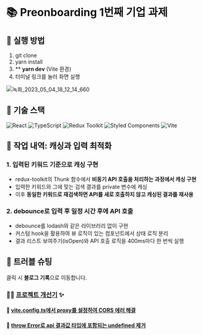 # 📚 Preonboarding 1번째 기업 과제

## 🧪 실행 방법

1. git clone
2. yarn install
3. ** **yarn dev** (Vite 환경)
4. 터미널 링크를 눌러 화면 실행

![녹화_2023_05_04_18_12_14_660](https://user-images.githubusercontent.com/68722179/236162184-44f942d1-2a37-449e-ba74-ca2d92e07b58.gif)


## 🧶 기술 스택
![React](https://img.shields.io/badge/react-%2320232a.svg?style=for-the-badge&logo=react&logoColor=%2361DAFB)
![TypeScript](https://img.shields.io/badge/typescript-%23007ACC.svg?style=for-the-badge&logo=typescript&logoColor=white)
![Redux Toolkit](https://img.shields.io/badge/Redux--Toolkit-%23593d88.svg?style=for-the-badge&logo=redux&logoColor=white)
![Styled Components](https://img.shields.io/badge/styled--components-DB7093?style=for-the-badge&logo=styled-components&logoColor=white)
![Vite](https://img.shields.io/badge/vite-%23646CFF.svg?style=for-the-badge&logo=vite&logoColor=white)

## 🔎 작업 내역: 캐싱과 입력 최적화
### 1. 입력된 키워드 기준으로 캐싱 구현
* redux-toolkit의 Thunk 함수에서 **비동기 API 호출을 처리하는 과정에서 캐싱 구현**
* 입력한 키워드와 그에 맞는 검색 결과를 private 변수에 캐싱
* 이후 **동일한 키워드로 재검색하면 API를 새로 호출하지 않고 캐싱된 결과를 재사용**

### 2. debounce로 입력 후 일정 시간 후에 API 호출
* debounce를 lodash와 같은 라이브러리 없이 구현
* 커스텀 hook을 활용하여 뷰 로직이 있는 컴포넌트에서 상태 로직 분리
* 결과 리스트 보여주기(isOpen)와 API 호출 로직을 400ms마다 한 번씩 실행


## 🏏 트러블 슈팅

클릭 시  **블로그 기록**으로 이동합니다.

### 🧙‍♀️ [프로젝트 개선기](https://velog.io/@yena1025/React%EC%9D%98-%EC%A0%9C%EC%96%B4-%EC%BB%B4%ED%8F%AC%EB%84%8C%ED%8A%B8%EC%99%80-%EB%B9%84%EC%A0%9C%EC%96%B4-%EC%BB%B4%ED%8F%AC%EB%84%8C%ED%8A%B8) ✨

#### 📌 [vite.config.ts에서 proxy를 설정하여 CORS 에러 해결](https://velog.io/@yena1025/Vite%EC%97%90%EC%84%9C-CORS-%EC%97%90%EB%9F%AC-%ED%95%B4%EA%B2%B0%ED%95%98%EB%8A%94-%EB%B2%95) <br/>

#### 📌 [throw Error로 api 결과값 타입에 포함되는 undefined 제거](https://velog.io/@yena1025/api-%EA%B2%B0%EA%B3%BC%EA%B0%92-%ED%83%80%EC%9E%85%EC%97%90-%EC%9E%90%EA%BE%B8-undefined%EA%B0%80-%ED%8F%AC%ED%95%A8%EB%90%A0-%EB%95%8C)

